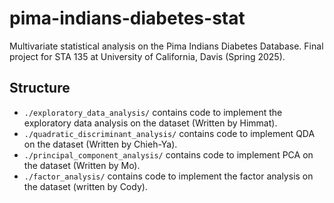 # pima-indians-diabetes-stat
Multivariate statistical analysis on the Pima Indians Diabetes Database. Final project for STA 135 at University of California, Davis (Spring 2025).

## Structure

- `./exploratory_data_analysis/` contains code to implement the exploratory data analysis on the dataset (Written by Himmat).
- `./quadratic_discriminant_analysis/` contains code to implement QDA on the dataset (Written by Chieh-Ya).
- `./principal_component_analysis/` contains code to implement PCA on the dataset (Written by Mo).
- `./factor_analysis/` contains code to implement the factor analysis on the dataset (written by Cody).
